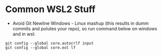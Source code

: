 # Common WSL2 Stuff

* Avoid Git Newline Windows - Linux mashup (this results in dumm commits and polutes your repo), so run command below on windows and in wsl:
```
git config --global core.autocrlf input
git config --global core.eol lf
```
